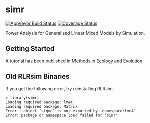 # simr

[![AppVeyor Build Status](https://ci.appveyor.com/api/projects/status/github/pitakakariki/simr?branch=master&svg=true)](https://ci.appveyor.com/project/pitakakariki/simr)
[![Coverage Status](https://codecov.io/gh/pitakakariki/simr/branch/master/graph/badge.svg)](https://codecov.io/github/pitakakariki/simr?branch=master)

Power Analysis for Generalised Linear Mixed Models by Simulation.

## Getting Started

A tutorial has been published in [Methods in Ecology and Evolution](https://onlinelibrary.wiley.com/doi/10.1111/2041-210X.12504/abstract).

## Old RLRsim Binaries

If you get the following error, try reinstalling RLRsim.

    > library(simr)
    Loading required package: lme4
    Loading required package: Matrix
    Error : object ‘sigma’ is not exported by 'namespace:lme4'
    Error: package or namespace load failed for ‘simr’